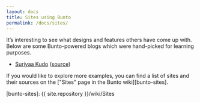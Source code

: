 ```yaml
---
layout: docs
title: Sites using Bunto
permalink: /docs/sites/
---
```


It’s interesting to see what designs and features others have come up
with. Below are some Bunto-powered blogs which were hand-picked for
learning purposes.

- [Suriyaa Kudo](http://suriyaa.tk/)
    ([source](https://github.com/iSC-Hist/suriyaa.me))

If you would like to explore more examples, you can find a list of sites
and their sources on the ["Sites" page in the Bunto wiki][bunto-sites].

[bunto-sites]: {{ site.repository }}/wiki/Sites
